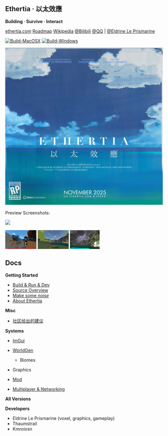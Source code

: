 ## Ethertia · 以太效應

**Building · Survive · Interact**

[ethertia.com](https://ethertia.com)
[Roadmap](https://github.com/users/Dreamtowards/projects/2)
[Wikipedia](https://zh.wikipedia.org/wiki/Ethertia)
[@Bilibili](https://space.bilibili.com/19483166)
[@QQ](https://jq.qq.com/?_wv=1027&k=tgM29oDM) 
|
[@Eldrine Le Prismarine](https://elytra.dev/~pris)

[![Build-MacOSX](https://github.com/Dreamtowards/Ethertia/actions/workflows/darwin.yml/badge.svg)](https://github.com/Dreamtowards/Ethertia/actions/workflows/macos.yml)
[![Build-Windows](https://github.com/Dreamtowards/Ethertia/actions/workflows/windows.yml/badge.svg)](https://github.com/Dreamtowards/Ethertia/actions/workflows/windows.yml)


[comment]: <> (---)

![](run/screenshots/_figures/ethertia-poster0225d4-lres.jpg)


Preview Screenshots:

![](https://camo.githubusercontent.com/9e94d950fab8bfbc6400bcc629c95112e50e8bb5d1859831351ae92f1a87b87c/68747470733a2f2f692e3332383838382e78797a2f323032332f30332f31302f73696b354e2e706e67)

<img style="height: 60px;" src="https://github.com/Dreamtowards/Ethertia/raw/main/run/screenshots/_figures/23u07.png">
<img style="height: 60px;" src="https://github.com/Dreamtowards/Ethertia/raw/main/run/screenshots/2023-01-16_01.04.07_473.938.png">
<img style="height: 60px;" src="https://github.com/Dreamtowards/Ethertia/raw/main/run/screenshots/2022-12-30_21.59.00_526.642.png">

## Docs


**Getting Started**
- [Build & Run & Dev](setup-dev.md)
- [Source Overview]()
- [Make some _noise_]()
- [About Ethertia]()

**Misc**
- [社区给出的建议](mentor-suggs.md)

**Systems**

- [ImGui]()
- [WorldGen]()
  - Biomes
- Graphics
- [Mod]()

- [Multiplayer & Networking]()

**All Versions**

**Developers**

- Eldrine Le Prismarine (voxel, graphics, gameplay)
- Thaumstrail
- Kmroiosn



